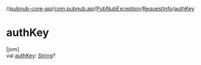 //[pubnub-core-api](../../../../index.md)/[com.pubnub.api](../../index.md)/[PubNubException](../index.md)/[RequestInfo](index.md)/[authKey](auth-key.md)

# authKey

[jvm]\
val [authKey](auth-key.md): [String](https://kotlinlang.org/api/latest/jvm/stdlib/kotlin/-string/index.html)?

